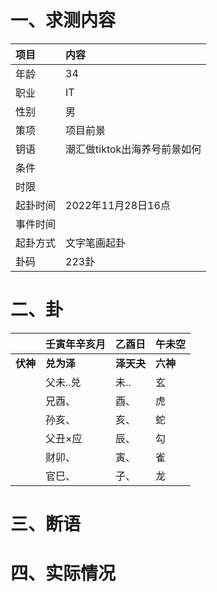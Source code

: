 # 一、求测内容
|项目|内容|
|:-|:-|
|年龄|34|
|职业|IT|
|性别|男|
|策项|项目前景|
|钥语|潮汇做tiktok出海养号前景如何|
|条件||
|时限||
|起卦时间|2022年11月28日16点|
|事件时间||
|起卦方式|文字笔画起卦|
|卦码|223卦|

# 二、卦
||壬寅年辛亥月|乙酉日|午未空|
|:-|:-|:-|:-|
|**伏神**|**兑为泽**|**泽天夬**|**六神**|
||父未..兑|未..|玄|
||兄酉、|酉、|虎|
||孙亥、|亥、|蛇|
||父丑×应|辰、|勾|
||财卯、|寅、|雀|
||官巳、|子、|龙|


# 三、断语

# 四、实际情况